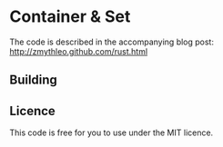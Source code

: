# Container & Set

The code is described in the accompanying blog post: http://zmythleo.github.com/rust.html

## Building


## Licence

This code is free for you to use under the MIT licence.
